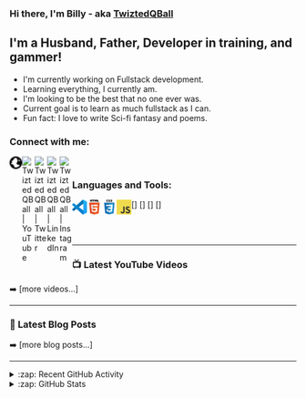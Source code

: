 ### Hi there, I'm Billy - aka [TwiztedQBall][website]

## I'm a Husband, Father, Developer in training, and gammer!

- I'm currently working on Fullstack development.
- Learning everything, I currently am.
- I'm looking to be the best that no one ever was.
- Current goal is to learn as much fullstack as I can.
- Fun fact: I love to write Sci-fi fantasy and poems.

### Connect with me:

[<img align="left" alt="TwiztedQBall.com" width="22px" src="https://raw.githubusercontent.com/iconic/open-iconic/master/svg/globe.svg" />][website]
[<img align="left" alt="TwiztedQBall | YouTube" width="22px" src="https://cdn.jsdelivr.net/npm/simple-icons@v3/icons/youtube.svg" />][youtube]
[<img align="left" alt="TwiztedQBall | Twitter" width="22px" src="https://cdn.jsdelivr.net/npm/simple-icons@v3/icons/twitter.svg" />][twitter]
[<img align="left" alt="TwiztedQBall | LinkedIn" width="22px" src="https://cdn.jsdelivr.net/npm/simple-icons@v3/icons/linkedin.svg" />][linkedin]
[<img align="left" alt="TwiztedQBall | Instagram" width="22px" src="https://cdn.jsdelivr.net/npm/simple-icons@v3/icons/instagram.svg" />][instagram]

<br />

### Languages and Tools:

[<img align="left" alt="Visual Studio Code" width="26px" src="https://raw.githubusercontent.com/github/explore/80688e429a7d4ef2fca1e82350fe8e3517d3494d/topics/visual-studio-code/visual-studio-code.png" />]
[<img align="left" alt="HTML5" width="26px" src="https://raw.githubusercontent.com/github/explore/80688e429a7d4ef2fca1e82350fe8e3517d3494d/topics/html/html.png" />]
[<img align="left" alt="CSS3" width="26px" src="https://raw.githubusercontent.com/github/explore/80688e429a7d4ef2fca1e82350fe8e3517d3494d/topics/css/css.png" />]
[<img align="left" alt="JavaScript" width="26px" src="https://raw.githubusercontent.com/github/explore/80688e429a7d4ef2fca1e82350fe8e3517d3494d/topics/javascript/javascript.png" />]

<br />
<br />

---

### 📺 Latest YouTube Videos

<!-- YOUTUBE:START -->

<!-- YOUTUBE:END -->

➡️ [more videos...]

---

### 📕 Latest Blog Posts

<!-- BLOG-POST-LIST:START -->

<!-- BLOG-POST-LIST:END -->

➡️ [more blog posts...]

---

<details>
  <summary>:zap: Recent GitHub Activity</summary>
  
<!--START_SECTION:activity-->

<!--END_SECTION:activity-->

</details>

<details>
  <summary>:zap: GitHub Stats</summary>

</details>

[website]: https://
[course]: https://www.udemy.com/course/the-complete-web-development-bootcamp/
[twitter]: https://twitter.com/TwiztedQBall
[youtube]: https://www.youtube.com/channel/UChNuUjb7CScyzPiEBjI968A
[instagram]: https://instagram.com/TwiztedQBall
[linkedin]: https://linkedin.com/in/TwiztedQBall
